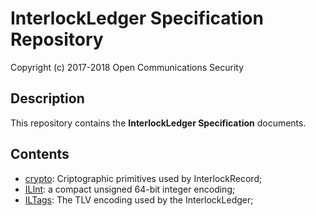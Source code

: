 # InterlockLedger Specification Repository
Copyright (c) 2017-2018 Open Communications Security

## Description

This repository contains the **InterlockLedger Specification** documents.

## Contents

* [crypto](crypto): Criptographic primitives used by InterlockRecord;
* [ILInt](ILInt): a compact unsigned 64-bit integer encoding;
* [ILTags](ILTags): The TLV encoding used by the InterlockLedger;
